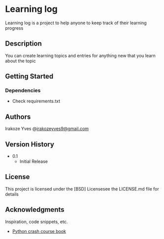 # Learning log

Learning log is a project to help anyone to keep track of their learning progress

## Description

You can create learning topics and entries for anything new that you learn about the topic

## Getting Started

### Dependencies

* Check requirements.txt

## Authors

Irakoze Yves 
@[irakozeyves9@gmail.com](mailto:irakozeyves9@gmail.com)

## Version History

* 0.1
    * Initial Release

## License

This project is licensed under the [BSD] Licensesee the LICENSE.md file for details

## Acknowledgments

Inspiration, code snippets, etc.
* [Python crash course book](https://www.amazon.com/Python-Crash-Course-2nd-Edition/dp/1593279280)
